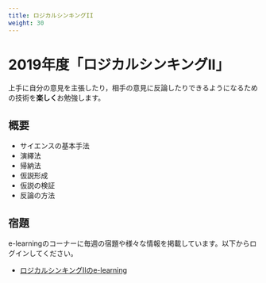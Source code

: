 ```yaml
---
title: ロジカルシンキングII
weight: 30
---
```


# 2019年度「ロジカルシンキングII」

上手に自分の意見を主張したり，相手の意見に反論したりできるようになるための技術を**楽しく**お勉強します。

##  概要
-  サイエンスの基本手法
-  演繹法
-  帰納法
-  仮説形成
-  仮説の検証
-  反論の方法

##  宿題

e-learningのコーナーに毎週の宿題や様々な情報を掲載しています。以下からログインしてください。

- [ロジカルシンキングIIのe-learning](https://mdcs4s.cc.yamaguchi-u.ac.jp/moodle/course/view.php?id=28128&noprocess)
